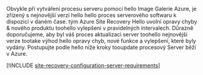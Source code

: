 
Obvykle při vytváření procesu serveru pomocí hello Image Galerie Azure, je zřízený s nejnovější verzí hello hello proces serverového softwaru k dispozici v daném čase. tým Azure Site Recovery Hello uvolní opravy chyby & nového produktu toohello vylepšení v pravidelných intervalech. Důrazně doporučujeme, aby byl váš proces aktualizaci server toohello nejnovější verze tootake výhod hello opravy chyb, nové funkce a vylepšení, které byly vydány. Postupujte podle hello níže kroky tooupdate procesový Server běží v Azure.

[!INCLUDE [site-recovery-configuration-server-requirements](site-recovery-vmware-upgrade-process-server-internal.md)]
